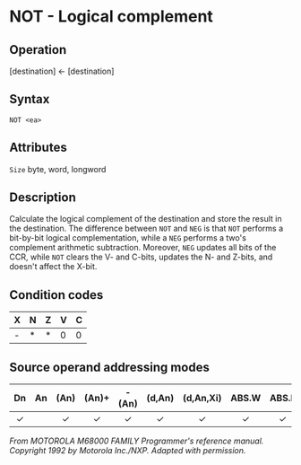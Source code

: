 # NOT - Logical complement

## Operation
[destination] ← [destination]

## Syntax
```assembly
NOT <ea>
```

## Attributes
`Size`  byte, word, longword

## Description
Calculate the logical complement of the destination and store the result in the destination. The difference between `NOT` and `NEG` is that `NOT` performs a bit-by-bit logical complementation, while a `NEG` performs a two's complement arithmetic subtraction. Moreover, `NEG` updates all bits of the CCR, while `NOT` clears the V- and C-bits, updates the N- and Z-bits, and doesn't affect the X-bit.

## Condition codes
|X|N|Z|V|C|
|--|--|--|--|--|
|-|*|*|0|0|

## Source operand addressing modes
|Dn|An|(An)|(An)+|-(An)|(d,An)|(d,An,Xi)|ABS.W|ABS.L|(d,PC)|(d,PC,Xn)|imm|
|:-:|:-:|:-:|:-:|:-:|:-:|:-:|:-:|:-:|:-:|:-:|:-:|
|✓||✓|✓|✓|✓|✓|✓|✓||||

*From MOTOROLA M68000 FAMILY Programmer's reference manual. Copyright 1992 by Motorola Inc./NXP. Adapted with permission.*